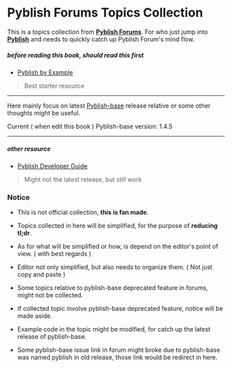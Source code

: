# Pyblish Forums Topics Collection

This is a topics collection from **[Pyblish Forums](http://forums.pyblish.com/)**.
For who just jump into **[Pyblish](http://pyblish.com/)** and needs to quickly catch up Pyblish Forum's mind flow.

##### before reading this book, should read this first
* [Pyblish by Example](https://learn.pyblish.com/)
> Best starter resource
---
Here mainly focus on latest [Pyblish-base](https://github.com/pyblish/pyblish-base) release relative or some other thoughts might be useful.

Current ( when edit this book ) Pyblish-base version: 1.4.5

---
##### other resource
* [Pyblish Developer Guide](https://pyblish.gitbooks.io/developer-guide/content/)
> Might not the latest release, but still work

### Notice

* This is not official collection, **this is fan made**.

* Topics collected in here will be simplified, for the purpose of **reducing tl;dr**.

* As for what will be simplified or how, is depend on the editor's point of view. ( with best regards )

* Editor not only simplified, but also needs to organize them. ( Not just copy and paste )

* Some topics relative to pyblish-base deprecated feature in forums, might not be collected.

* If collected topic involve pyblish-base deprecated feature, notice will be made aside.

* Example code in the topic might be modified, for catch up the latest release of pyblish-base.

* Some pyblish-base issue link in forum might broke due to pyblish-base was named pyblish in old release, those link would be redirect in here.
